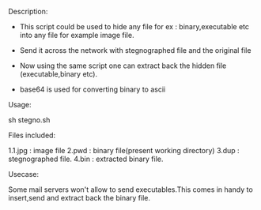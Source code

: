 Description:

*  This script could be used to hide any file for ex : binary,executable etc into any file for example image file.

*  Send it across the network with stegnographed file and the original file

*  Now using the same script  one can extract back the hidden file (executable,binary etc).

*  base64 is used for converting binary to ascii  

Usage:

sh stegno.sh

Files included:

1.1.jpg : image file
2.pwd   : binary file(present working directory)
3.dup   : stegnographed file.
4.bin   : extracted binary file.



Usecase:

Some mail servers won't allow to send executables.This comes in handy to insert,send and extract back the binary file.
